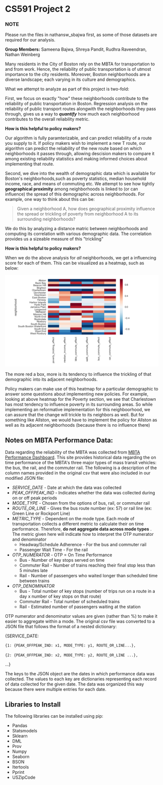 # CS591 Project 2

### NOTE
Please run the files in nathansw_sbajwa first, as some of those datasets are required for our analysis.

__Group Members:__ Sameena Bajwa, Shreya Pandit, Rudhra Raveendran, Nathan Weinberg 

Many residents in the City of Boston rely on the MBTA for transportation to and from work. Hence, the reliability of public transportation is of utmost importance to the city residents. Moreover, Boston neighborhoods are a diverse landscape; each varying in its culture and demographics.

What we attempt to analyze as part of this project is two-fold:

First, we focus on exactly "how" these neighborhoods contribute to the reliability of public transportation in Boston. Regression analysis on the reliability of public transport routes alongwith the neighborhoods they pass through, gives us a way to ***quantify*** how much each neighborhood contributes to the overall reliability metric. 

__How is this helpful to policy makers?__

Our algorithm is fully paramterizable, and can predict reliability of a route you supply to it. If policy makers wish to implement a new T route, our algorithm can predict the reliability of the new route based on which neighborhoods it passes through, allowing descision makers to compare it among existing reliability statistics and making informed choices about implementing that route.


Second, we dive into the wealth of demographic data which is available for Boston's neighborhoods,such as poverty statistics, median household income, race, and means of commuting etc. We attempt to see how tightly **geographical proximity** among neighborhoods is linked to (or can influence) the spread of this demographic across neighborhoods. For example, one way to think about this can be:

> Given a neighborhood A, how does geographical proximity influence the spread or trickling of poverty from neighborhood A to its surrounding neighborhoods?

We do this by analyzing a distance matric between neighborhoods and computing its correlation with various demographic data.
The correlation provides us a sizeable measure of this "trickling"

__How is this helpful to policy makers?__

When we do the above analysis for *all* neighborhoods, we get a influencing score for each of them. This can be visualized as a heatmap, such as below:

![Alt text](trickling_effect.png?raw=true "trickling Effect Heatmap")

The more red a box, more is its tendency to influence the trickling of that demographic into its adjacent neighborhoods.

Policy makers can make use of this heatmap for a particular demographic to answer some questions about implementing new policies. For example, looking at above heatmap for the Poverty section, we see that Charlestown has most tendency to influence poverty in its surrounding areas. So while implementing an reformative implementation for this neighboorhood, we can assure that the change will trickle to its neighbors as well. But for something like Allston, we would have to implement the policy for Allston as well as its adjacent neighborhoods (because there is no influence there)


## Notes on MBTA Performance Data:

Data regarding the reliability of the MBTA was collected from [MBTA Performance Dashboard](http://www.mbtabackontrack.com/performance/index.html#/download). This site provides historical data regarding the on time performance of the MBTA's three major types of mass transit vehicles: the bus, the rail, and the commuter rail. The following is a description of the column names provided in the original csv that were also included in our modified JSON file: 
* *SERVICE_DATE* - Date at which the data was collected
* *PEAK_OFFPEAK_IND* - Indicates whether the data was collected during on or off peak periods
* *MODE_TYPE* - Chosen from the options of bus, rail, or commuter rail 
* *ROUTE_OR_LINE* - Gives the bus route number (ex: 57) or rail line (ex: Green Line or Rockport Line)
* *METRIC_TYPE* - Dependent on the mode type. Each mode of transportation collects a different metric to calculate their on time performance. Therefore, **do not aggregate data across mode types** . The metric given here will indicate how to interpret the OTP numerator and denominator
  * Headway/Schedule Adherence - For the bus and commuter rail
  * Passenger Wait Time - For the rail 
 * *OTP_NUMERATOR* - OTP = On Time Performance
    * Bus - Number of key stops served on time
    * Commuter Rail - Number of trains reaching their final stop less than 5 minutes late
    * Rail - Number of passengers who waited longer than scheduled time between trains
 * *OTP_DENOMINATOR* 
    * Bus - Total number of key stops (number of trips run on a route in a day x number of key stops on that route)
    * Commuter Rail - Total number of scheduled trains
    * Rail - Estimated number of passengers waiting at the station
  
OTP numerator and denominator values are given (rather than %) to make it easier to aggregate within a mode. 
The original csv file was converted to a JSON file that follows the format of a nested dictionary: 

{SERVICE_DATE: 
  
    {1: {PEAK_OFFPEAK_IND: x1, MODE_TYPE: y1, ROUTE_OR_LINE...}, 
  
    {2: {PEAK_OFFPEAK_IND: x2, MODE_TYPE: y2, ROUTE_OR_LINE ...}, 
 
 ...}
 
The keys to the JSON object are the dates in which performance data was collected. The values to each key are dictionaries representing each record of data collected for the given date. The data was organized this way because there were multiple entries for each date.

## Libraries to Install
The following libraries can be installed using pip:
* Pandas
* Statsmodels
* Sklearn
* DML
* Prov
* Numpy
* Seaborn
* BSON
* Itertools
* Pprint
* USZipCode

